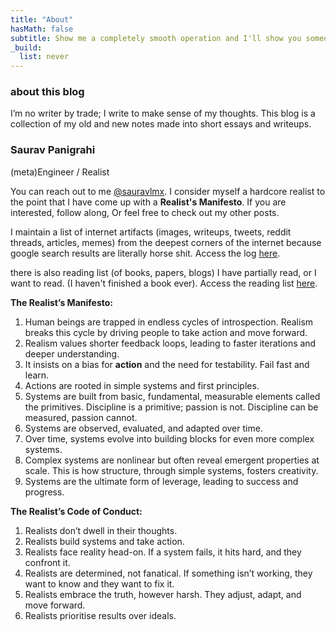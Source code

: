 ```yaml
---
title: "About"
hasMath: false
subtitle: Show me a completely smooth operation and I'll show you someone who's covering mistakes. Real boats rock.
_build:
  list: never
---
```


### about this blog 
I’m no writer by trade; I write to make sense of my thoughts. This blog is a collection of my old and new notes made into short essays and writeups. 

### Saurav Panigrahi
(meta)Engineer / Realist <br />

You can reach out to me [@sauravlmx](https://x.com/sauravlmx).
I consider myself a hardcore realist to the point that I have come up with a **Realist's Manifesto**. If you are interested, follow along, Or feel free to check out my other posts. 

I maintain a list of internet artifacts (images, writeups, tweets, reddit threads, articles, memes) from the deepest corners of the internet because google search results are literally horse shit. Access the log [here](https://narrowfoc.us/linklog). 

there is also reading list (of books, papers, blogs) I have partially read, or I want to read. (I haven't finished a book ever). Access the reading list [here](https://narrowfoc.us/reading). 

**The Realist’s Manifesto:**

1. Human beings are trapped in endless cycles of introspection. Realism breaks this cycle by driving people to take action and move forward.
2. Realism values shorter feedback loops, leading to faster iterations and deeper understanding.
3. It insists on a bias for **action** and the need for testability. Fail fast and learn.
4. Actions are rooted in simple systems and first principles. 
5. Systems are built from basic, fundamental, measurable elements called the primitives. Discipline is a primitive; passion is not. Discipline can be measured, passion cannot. 
6. Systems are observed, evaluated, and adapted over time.
7. Over time, systems evolve into building blocks for even more complex systems.
8. Complex systems are nonlinear but often reveal emergent properties at scale. This is how structure, through simple systems, fosters creativity.
9. Systems are the ultimate form of leverage, leading to success and progress.

**The Realist’s Code of Conduct:**

1. Realists don’t dwell in their thoughts.
2. Realists build systems and take action.
3. Realists face reality head-on. If a system fails, it hits hard, and they confront it.
4. Realists are determined, not fanatical. If something isn’t working, they want to know and they want to fix it.
5. Realists embrace the truth, however harsh. They adjust, adapt, and move forward.
6. Realists prioritise results over ideals.